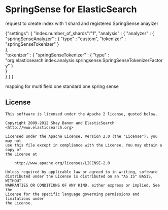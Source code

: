 SpringSense for ElasticSearch
===================================

request to create index with 1 shard and registered SpringSense anayizer

{"settings": { 
"index.number_of_shards":"1",
"analysis" : {
	        "analyzer" : {
	            "springSenseAnalyzer" : {
	                "type" : "custom",
	                "tokenizer" : "springSenseTokenizer"
	            }    
	        },        
	        "tokenizer" : {
	            "springSenseTokenizer" : {
	                "type" : "org.elasticsearch.index.analysis.springsense.SpringSenseTokenizerFactory"
	            }    
	        }           
	    }
        }
} 

mapping for multi field one standard one spring sense




License
-------

    This software is licensed under the Apache 2 license, quoted below.

    Copyright 2009-2012 Shay Banon and ElasticSearch <http://www.elasticsearch.org>

    Licensed under the Apache License, Version 2.0 (the "License"); you may not
    use this file except in compliance with the License. You may obtain a copy of
    the License at

        http://www.apache.org/licenses/LICENSE-2.0

    Unless required by applicable law or agreed to in writing, software
    distributed under the License is distributed on an "AS IS" BASIS, WITHOUT
    WARRANTIES OR CONDITIONS OF ANY KIND, either express or implied. See the
    License for the specific language governing permissions and limitations under
    the License.
